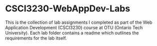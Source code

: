 # CSCI3230-WebAppDev-Labs

This is the collection of lab assignments I completed as part of the Web Application Development (CSCI3230) course at OTU (Ontario Tech University). Each lab folder contains a readme which outlines the requirements for the lab itself.

